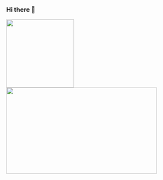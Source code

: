 ### Hi there 👋

<div align="justify">
  <a href="https://github.com/OPauloss">
  <img height="180em" src="https://github-readme-stats.vercel.app/api?username=OPauloss&show_icons=true&theme=dracula&include_all_commits=true&count_private=true"/>
  <img height="228.5em" width="400em" src="https://github-readme-stats.vercel.app/api/top-langs/?username=OPauloss&layout=compact&langs_count=7&theme=dracula"/>
</div>
  

<!--
**OPauloss/OPauloss** is a ✨ _special_ ✨ repository because its `README.md` (this file) appears on your GitHub profile.

Here are some ideas to get you started:-->
